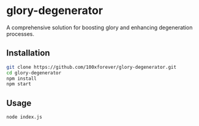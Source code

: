 # glory-degenerator

A comprehensive solution for boosting glory and enhancing degeneration processes.

## Installation

```bash
git clone https://github.com/100xforever/glory-degenerator.git
cd glory-degenerator
npm install
npm start
```

## Usage
```bash
node index.js
```
